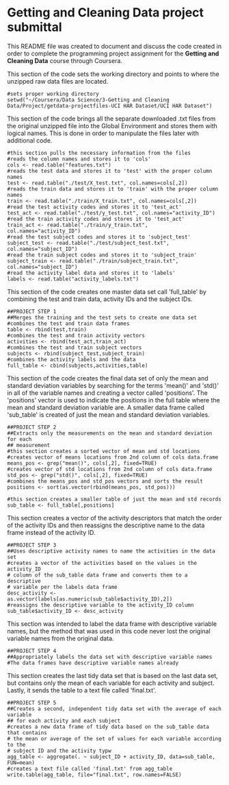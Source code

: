 Getting and Cleaning Data project submittal
=================

This README file was created to document and discuss the code created in order to complete the programming project assignment for the **Getting and Cleaning Data** course through Coursera.

This section of the code sets the working directory and points to where the unzipped raw data files are located.

```
#sets proper working directory
setwd("~/Coursera/Data Science/3-Getting and Cleaning Data/Project/getdata-projectfiles-UCI HAR Dataset/UCI HAR Dataset")
```

This section of the code brings all the separate downloaded .txt files from the original unzipped file into the Global Environment and stores them with logical names. This is done in order to manipulate the files later with additional code.
```
#this section pulls the necessary information from the files
#reads the column names and stores it to 'cols'
cols <- read.table("features.txt")
#reads the test data and stores it to 'test' with the proper column names
test <- read.table("./test/X_test.txt", col.names=cols[,2])
#reads the train data and stores it to 'train' with the proper column names
train <- read.table("./train/X_train.txt", col.names=cols[,2])
#read the test activity codes and stores it to 'test_act'
test_act <- read.table("./test/y_test.txt", col.names="activity_ID")
#read the train activity codes and stores it to 'test_act'
train_act <- read.table("./train/y_train.txt", col.names="activity_ID")
#read the test subject codes and stores it to 'subject_test'
subject_test <- read.table("./test/subject_test.txt", col.names="subject_ID")
#read the train subject codes and stores it to 'subject_train'
subject_train <- read.table("./train/subject_train.txt", col.names="subject_ID")
#read the activity label data and stores it to 'labels'
labels <- read.table("activity_labels.txt")
```

This section of the code creates one master data set call 'full_table' by combining the test and train data, activity IDs and the subject IDs.
```
##PROJECT STEP 1
##Merges the training and the test sets to create one data set
#combines the test and train data frames
table <- rbind(test,train)
#combines the test and train activity vectors
activities <- rbind(test_act,train_act)
#combines the test and train subject vectors
subjects <- rbind(subject_test,subject_train)
#combines the activity labels and the data
full_table <- cbind(subjects,activities,table)
```

This section of the code creates the final data set of only the mean and standard deviation variables by searching for the terms 'mean()' and 'std()' in all of the variable names and creating a vector called 'positions'. The 'positions' vector is used to indicate the positions in the full table where the mean and standard deviation variable are. A smaller data frame called 'sub_table' is created of just the mean and standard deviation variables.
```
##PROJECT STEP 2
##Extracts only the measurements on the mean and standard deviation for each
## measurement
#this section creates a sorted vector of mean and std locations
#creates vector of means locations from 2nd column of cols data.frame
means_pos <- grep("mean()", cols[,2], fixed=TRUE)
#creates vector of std locations from 2nd column of cols data.frame
std_pos <- grep("std()", cols[,2], fixed=TRUE)
#combines the means_pos and std_pos vectors and sorts the result
positions <- sort(as.vector(rbind(means_pos, std_pos)))

#this section creates a smaller table of just the mean and std records
sub_table <- full_table[,positions]
```

This section creates a vector of the activity descriptors that match the order of the activity IDs and then reassigns the descriptive name to the data frame instead of the activity ID.
```
##PROJECT STEP 3
##Uses descriptive activity names to name the activities in the data set
#creates a vector of the activities based on the values in the activity_ID
# column of the sub_table data frame and converts them to a descriptive
# variable per the labels data frame
desc_activity <- as.vector(labels[as.numeric(sub_table$activity_ID),2])
#reassigns the descriptive variable to the activity_ID column
sub_table$activity_ID <- desc_activity
```

This section was intended to label the data frame with descriptive variable names, but the method that was used in this code never lost the original variable names from the original data.
```
##PROJECT STEP 4
##Appropriately labels the data set with descriptive variable names
#The data frames have descriptive variable names already
```

This section creates the last tidy data set that is based on the last data set, but contains only the mean of each variable for each activity and subject. Lastly, it sends the table to a text file called 'final.txt'.
```
##PROJECT STEP 5
##Creates a second, independent tidy data set with the average of each variable
## for each activity and each subject
#creates a new data frame of tidy data based on the sub_table data that contains
# the mean or average of the set of values for each variable according to the
# subject ID and the activity typw
agg_table <- aggregate(. ~ subject_ID + activity_ID, data=sub_table, FUN=mean)
#creates a text file called 'final.txt' from agg_table
write.table(agg_table, file="final.txt", row.names=FALSE)
```
